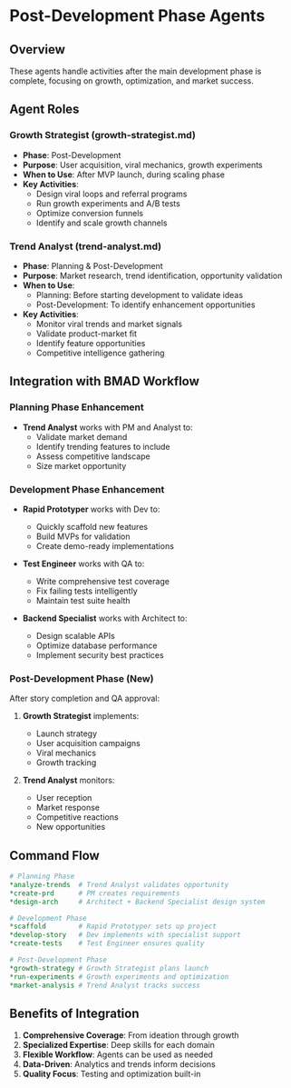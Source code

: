 # Post-Development Phase Agents

## Overview

These agents handle activities after the main development phase is complete, focusing on growth, optimization, and market success.

## Agent Roles

### Growth Strategist (growth-strategist.md)

- **Phase**: Post-Development
- **Purpose**: User acquisition, viral mechanics, growth experiments
- **When to Use**: After MVP launch, during scaling phase
- **Key Activities**:
  - Design viral loops and referral programs
  - Run growth experiments and A/B tests
  - Optimize conversion funnels
  - Identify and scale growth channels

### Trend Analyst (trend-analyst.md)

- **Phase**: Planning & Post-Development
- **Purpose**: Market research, trend identification, opportunity validation
- **When to Use**:
  - Planning: Before starting development to validate ideas
  - Post-Development: To identify enhancement opportunities
- **Key Activities**:
  - Monitor viral trends and market signals
  - Validate product-market fit
  - Identify feature opportunities
  - Competitive intelligence gathering

## Integration with BMAD Workflow

### Planning Phase Enhancement

- **Trend Analyst** works with PM and Analyst to:
  - Validate market demand
  - Identify trending features to include
  - Assess competitive landscape
  - Size market opportunity

### Development Phase Enhancement

- **Rapid Prototyper** works with Dev to:
  - Quickly scaffold new features
  - Build MVPs for validation
  - Create demo-ready implementations
- **Test Engineer** works with QA to:
  - Write comprehensive test coverage
  - Fix failing tests intelligently
  - Maintain test suite health

- **Backend Specialist** works with Architect to:
  - Design scalable APIs
  - Optimize database performance
  - Implement security best practices

### Post-Development Phase (New)

After story completion and QA approval:

1. **Growth Strategist** implements:
   - Launch strategy
   - User acquisition campaigns
   - Viral mechanics
   - Growth tracking

2. **Trend Analyst** monitors:
   - User reception
   - Market response
   - Competitive reactions
   - New opportunities

## Command Flow

```yaml
# Planning Phase
*analyze-trends  # Trend Analyst validates opportunity
*create-prd      # PM creates requirements
*design-arch     # Architect + Backend Specialist design system

# Development Phase
*scaffold        # Rapid Prototyper sets up project
*develop-story   # Dev implements with specialist support
*create-tests    # Test Engineer ensures quality

# Post-Development Phase
*growth-strategy # Growth Strategist plans launch
*run-experiments # Growth experiments and optimization
*market-analysis # Trend Analyst tracks success
```

## Benefits of Integration

1. **Comprehensive Coverage**: From ideation through growth
2. **Specialized Expertise**: Deep skills for each domain
3. **Flexible Workflow**: Agents can be used as needed
4. **Data-Driven**: Analytics and trends inform decisions
5. **Quality Focus**: Testing and optimization built-in
